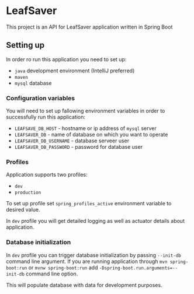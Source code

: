 # LeafSaver

This project is an API for LeafSaver application written in Spring Boot

## Setting up

In order ro run this application you need to set up:
- `java` development environment (IntelliJ preferred)
- `maven`
- `mysql` database

### Configuration variables

You will need to set up fallowing environment variables in order to successfully run this application:
- `LEAFSAVE_DB_HOST` - hostname or ip address of `mysql` server
- `LEAFSAVER_DB` - name of database on which you want to operate
- `LEAFSAVER_DB_USERNAME` - database serveer user
- `LEAFSAVER_DB_PASSWORD` - password for  database user

### Profiles

Application supports two profiles:
- `dev`
- `production`

To set up profile set `spring_profiles_active` environment variable to desired value.

In `dev` profile you will get detailed logging as well as actuator details about application.

### Database initialization

In `dev` profile you can trigger database initialization by passing `--init-db` command line argument. If you are running application through `mvn spring-boot:run` or `mvnw spring-boot:run` add `-Dspring-boot.run.arguments=--init-db` command line option.

This will populate database with data for development purposes.
